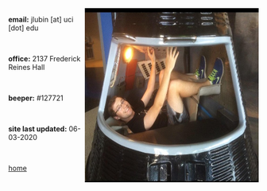 
<img align="right" src= "./jackpic2.jpg" width="350" height="350">

<strong>email:</strong> jlubin [at] uci [dot] edu

<br>

<strong>office:</strong> 2137 Frederick Reines Hall

<br>

<strong>beeper:</strong> #127721

<br>

<strong>site last updated:</strong> 06-03-2020

<br>

[home](./)
